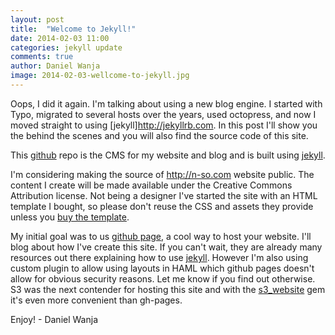```yaml
---
layout: post
title:  "Welcome to Jekyll!"
date: 2014-02-03 11:00
categories: jekyll update
comments: true
author: Daniel Wanja
image: 2014-02-03-wellcome-to-jekyll.jpg
---
```


Oops, I did it again. I'm talking about using a new blog engine. I started with Typo, migrated to several hosts over the years, used octopress, and now I moved straight to using [jekyll]http://jekyllrb.com. In this post I'll show you the behind the scenes and you will also find the source code of this site.


<!--more-->

This [github](https://github.com/danielwanja/www.n-so.com) repo is the CMS for my website and blog and is built using [jekyll](http://jekyllrb.com/).

I'm considering making the source of http://n-so.com website public. The content I create will be made available under the Creative Commons Attribution license.  Not being a designer I've started the site with an HTML template I bought, so please don't reuse the CSS and assets they provide unless you [buy the template](https://wrapbootstrap.com/theme/plixis-multipurpose-theme-WB0R03263).

My initial goal was to us [github page](http://pages.github.com/), a cool way to host your website. I'll blog about how I've create this site. If you can't wait, they are already many resources out there explaining how to use [jekyll](http://jekyllrb.com/). However I'm also using custom plugin to allow using layouts in HAML which github pages doesn't allow for obvious security reasons. Let me know if you find out otherwise. S3 was the next contender for hosting this site and with the [s3_website](https://github.com/laurilehmijoki/s3_website) gem it's even more convenient than gh-pages.

Enjoy!
\- Daniel Wanja

